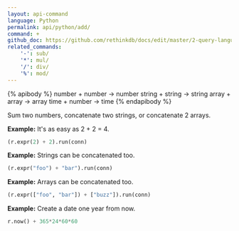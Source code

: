 ```yaml
---
layout: api-command 
language: Python
permalink: api/python/add/
command: +
github_doc: https://github.com/rethinkdb/docs/edit/master/2-query-language/api/python/math-and-logic/add.md
related_commands:
    '-': sub/
    '*': mul/
    '/': div/
    '%': mod/
---
```


{% apibody %}
number + number &rarr; number
string + string &rarr; string
array + array &rarr; array
time + number &rarr; time
{% endapibody %}

Sum two numbers, concatenate two strings, or concatenate 2 arrays.

__Example:__ It's as easy as 2 + 2 = 4.

```py
(r.expr(2) + 2).run(conn)
```


__Example:__ Strings can be concatenated too.

```py
(r.expr("foo") + "bar").run(conn)
```


__Example:__ Arrays can be concatenated too.

```py
(r.expr(["foo", "bar"]) + ["buzz"]).run(conn)
```


__Example:__ Create a date one year from now.

```py
r.now() + 365*24*60*60
```

